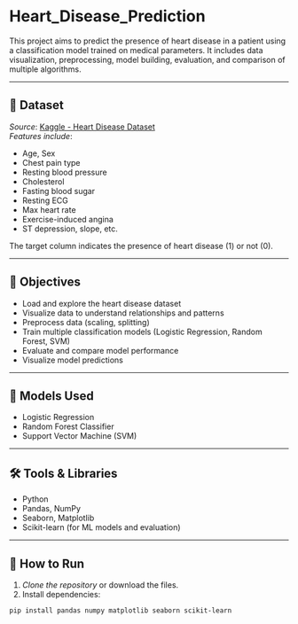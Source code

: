 # Heart_Disease_Prediction

This project aims to predict the presence of heart disease in a patient using a classification model trained on medical parameters. It includes data visualization, preprocessing, model building, evaluation, and comparison of multiple algorithms.

---

## 📂 Dataset

*Source*: [Kaggle - Heart Disease Dataset](https://www.kaggle.com/datasets/redwankarimsony/heart-disease-data)  
*Features include*:
- Age, Sex
- Chest pain type
- Resting blood pressure
- Cholesterol
- Fasting blood sugar
- Resting ECG
- Max heart rate
- Exercise-induced angina
- ST depression, slope, etc.

The target column indicates the presence of heart disease (1) or not (0).

---

## 📌 Objectives

- Load and explore the heart disease dataset
- Visualize data to understand relationships and patterns
- Preprocess data (scaling, splitting)
- Train multiple classification models (Logistic Regression, Random Forest, SVM)
- Evaluate and compare model performance
- Visualize model predictions

---

## 🧠 Models Used

- Logistic Regression
- Random Forest Classifier
- Support Vector Machine (SVM)

---

## 🛠 Tools & Libraries

- Python
- Pandas, NumPy
- Seaborn, Matplotlib
- Scikit-learn (for ML models and evaluation)

---

## 🚀 How to Run

1. *Clone the repository* or download the files.
2. Install dependencies:

```bash
pip install pandas numpy matplotlib seaborn scikit-learn
